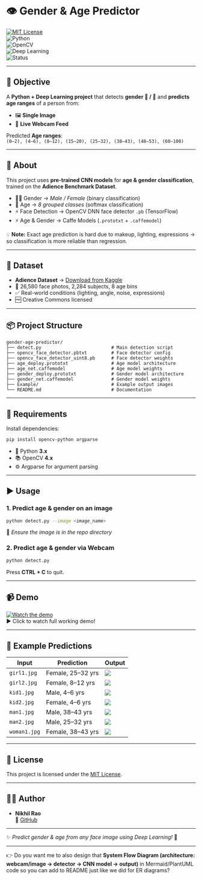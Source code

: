 
# 👁️ Gender & Age Predictor

[![MIT License](https://img.shields.io/github/license/nikhil-rao-1907/gender-age-predictor?color=yellow)](LICENSE)  
![Python](https://img.shields.io/badge/Python-3.x-blue?logo=python)  
![OpenCV](https://img.shields.io/badge/OpenCV-4.x-green?logo=opencv)  
![Deep Learning](https://img.shields.io/badge/Deep_Learning-CNN-orange)  
![Status](https://img.shields.io/badge/Status-Active-success)  

---

## 🎯 Objective
A **Python + Deep Learning project** that detects **gender 👩 / 👨** and **predicts age ranges** of a person from:
- 🖼️ **Single Image**
- 🎥 **Live Webcam Feed**

Predicted **Age ranges**:  
`(0–2), (4–6), (8–12), (15–20), (25–32), (38–43), (48–53), (60–100)`  

---

## 📖 About
This project uses **pre-trained CNN models** for **age & gender classification**, trained on the **Adience Benchmark Dataset**.  

- 👨‍⚕️ Gender → *Male / Female* (binary classification)  
- 📅 Age → *8 grouped classes* (softmax classification)  
- ⚡ Face Detection → OpenCV DNN face detector `.pb` (TensorFlow)  
- ⚡ Age & Gender → Caffe Models (`.prototxt` + `.caffemodel`)  

💡 **Note:** Exact age prediction is hard due to makeup, lighting, expressions → so classification is more reliable than regression.  

---

## 📂 Dataset
- **Adience Dataset** → [Download from Kaggle](https://www.kaggle.com/ttungl/adience-benchmark-gender-and-age-classification)  
- 📸 26,580 face photos, 2,284 subjects, 8 age bins  
- ✅ Real-world conditions (lighting, angle, noise, expressions)  
- 🆓 Creative Commons licensed  

---

## 📦 Project Structure
```
gender-age-predictor/
├── detect.py                          # Main detection script
├── opencv_face_detector.pbtxt         # Face detector config
├── opencv_face_detector_uint8.pb      # Face detector weights
├── age_deploy.prototxt                # Age model architecture
├── age_net.caffemodel                 # Age model weights
├── gender_deploy.prototxt             # Gender model architecture
├── gender_net.caffemodel              # Gender model weights
├── Example/                           # Example output images
└── README.md                          # Documentation
```

---

## 📌 Requirements
Install dependencies:
```bash
pip install opencv-python argparse
```

- 🐍 Python **3.x**
- 📚 OpenCV **4.x**
- ⚙️ Argparse for argument parsing  

---

## ▶️ Usage

### 1. Predict age & gender on an **image**
```bash
python detect.py --image <image_name>
```
🔸 *Ensure the image is in the repo directory*  

### 2. Predict age & gender via **Webcam**
```bash
python detect.py
```
Press **CTRL + C** to quit.  

---

## 📹 Demo
[![Watch the demo](https://img.youtube.com/vi/ReeccRD21EU/0.jpg)](https://youtu.be/ReeccRD21EU)  
▶️ Click to watch full working demo!

---

## 📸 Example Predictions

| Input | Prediction | Output |
|-------|------------|---------|
| `girl1.jpg` | Female, 25–32 yrs | ![](Example/Detecting%20age%20and%20gender%20girl1.png) |
| `girl2.jpg` | Female, 8–12 yrs | ![](Example/Detecting%20age%20and%20gender%20girl2.png) |
| `kid1.jpg` | Male, 4–6 yrs | ![](Example/Detecting%20age%20and%20gender%20kid1.png) |
| `kid2.jpg` | Female, 4–6 yrs | ![](Example/Detecting%20age%20and%20gender%20kid2.png) |
| `man1.jpg` | Male, 38–43 yrs | ![](Example/Detecting%20age%20and%20gender%20man1.png) |
| `man2.jpg` | Male, 25–32 yrs | ![](Example/Detecting%20age%20and%20gender%20man2.png) |
| `woman1.jpg` | Female, 38–43 yrs | ![](Example/Detecting%20age%20and%20gender%20woman1.png) |

---

## 📜 License
This project is licensed under the [MIT License](LICENSE).

---

## 👨‍💻 Author
- **Nikhil Rao**  
  🔗 [GitHub](https://github.com/nikhil-rao-1907)  

---

✨ *Predict gender & age from any face image using Deep Learning!* 🚀



---

👉 Do you want me to also design that **System Flow Diagram (architecture: webcam/image → detector → CNN model → output)** in Mermaid/PlantUML code so you can add to README just like we did for ER diagrams?
